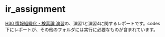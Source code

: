 # ir_assignment

[H30 情報組織化・検索論 演習](https://github.com/tyamamot/h30iro/blob/master/codes/5_Learning_to_Rank.ipynb)の、演習1と演習4に関するレポートです。codes下にレポートが、その他のフォルダには実行に必要なものが含まれています。

